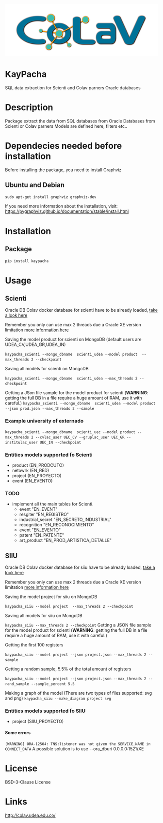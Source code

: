 <center><img src="https://raw.githubusercontent.com/colav/colav.github.io/master/img/Logo.png"/></center>

# KayPacha
SQL data extraction for Scienti and Colav parners  Oracle databases

# Description
Package extract the data from SQL databases from Oracle Databases from Scienti or Colav parners
Models are defined here, filters etc..

# Dependecies needed before installation
Before installing the package, you need to install Graphviz

## Ubuntu and Debian
`sudo apt-get install graphviz graphviz-dev`

If you need more information about the installation, visit: https://pygraphviz.github.io/documentation/stable/install.html

# Installation

## Package
`pip install kaypacha`


# Usage

## Scienti
Oracle DB Colav docker database for scienti have to be already loaded, [take a look here](https://github.com/colav/oracle-docker)

Remember you only can use max 2 threads due a Oracle XE version limitation [more information here](https://docs.oracle.com/en/database/oracle/oracle-database/18/xeinl/licensing-restrictions.html)

Saving the model product for scienti on MongoDB (default users are UDEA_CV,UDEA_GR,UDEA_IN)

`
kaypacha_scienti --mongo_dbname  scienti_udea --model product  --max_threads 2 --checkpoint
`

Saving all models for scienti on MongoDB

`
kaypacha_scienti --mongo_dbname  scienti_udea --max_threads 2 --checkpoint
`

Getting a JSon file sample for the model product for scienti (**WARNING**: getting the full DB in a file require a huge amount of RAM, use it with careful.)
`
kaypacha_scienti --mongo_dbname  scienti_udea --model product --json prod.json --max_threads 2 --sample
`

### Example university of externado

`
kaypacha_scienti --mongo_dbname  scienti_uec --model product --max_threads 2 --cvlac_user UEC_CV --gruplac_user UEC_GR --institulac_user UEC_IN --checkpoint
`

### Entities models supported fo Scienti
* product (EN_PRODCUTO)
* netowrk (EN_RED)
* project (EN_PROYECTO)
* event (EN_EVENTO)

### TODO
* implement all the main tables for Scienti.
  * event "EN_EVENT"
  * resgiter "EN_REGISTRO"
  * industrial_secret "EN_SECRETO_INDUSTRIAL"
  * recognition "EN_RECONOCIMIENTO"
  * event "EN_EVENTO"
  * patent "EN_PATENTE"
  * art_product "EN_PROD_ARTISTICA_DETALLE"

## SIIU
Oracle DB Colav docker database for siiu have to be already loaded, [take a look here](https://github.com/colav/oracle-docker)

Remember you only can use max 2 threads due a Oracle XE version limitation [more information here](https://docs.oracle.com/en/database/oracle/oracle-database/18/xeinl/licensing-restrictions.html)

Saving the model project for siiu on MongoDB

`
kaypacha_siiu --model project  --max_threads 2 --checkpoint
`

Saving all models for siiu on MongoDB

`
kaypacha_siiu --max_threads 2 --checkpoint
`
Getting a JSON file sample for the model product for scienti (**WARNING**: getting the full DB in a file require a huge amount of RAM, use it with careful.)

Getting the first 100 registers

`
kaypacha_siiu --model project --json project.json --max_threads 2 --sample
`

Getting a random sample, 5.5% of the total amount of registers

`
kaypacha_siiu --model project --json project.json --max_threads 2 --rand_sample --sample_percent 5.5
`

Making a graph of the model (There are two types of files supported: svg and png)
`
kaypacha_siiu --make_diagram project svg
`

### Entities models supported fo SIIU
* project (SIIU_PROYECTO)


#### Some errors
`
[WARNING] ORA-12504: TNS:listener was not given the SERVICE_NAME in CONNECT_DATA
`
A possible solution is to use --ora_dburi 0.0.0.0:1521/XE


# License
BSD-3-Clause License 

# Links
http://colav.udea.edu.co/



